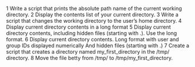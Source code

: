 1 Write a script that prints the absolute path name of the current working directory.
2 Display the contents list of your current directory.
3 Write a script that changes the working directory to the user’s home directory.
4 Display current directory contents in a long format
5 Display current directory contents, including hidden files (starting with .). Use the long format.
6 Display current directory contents.
Long format
with user and group IDs displayed numerically 
And hidden files (starting with .)
7 Create a script that creates a directory named my_first_directory in the /tmp/ directory.
8 Move the file betty from /tmp/ to /tmp/my_first_directory.
